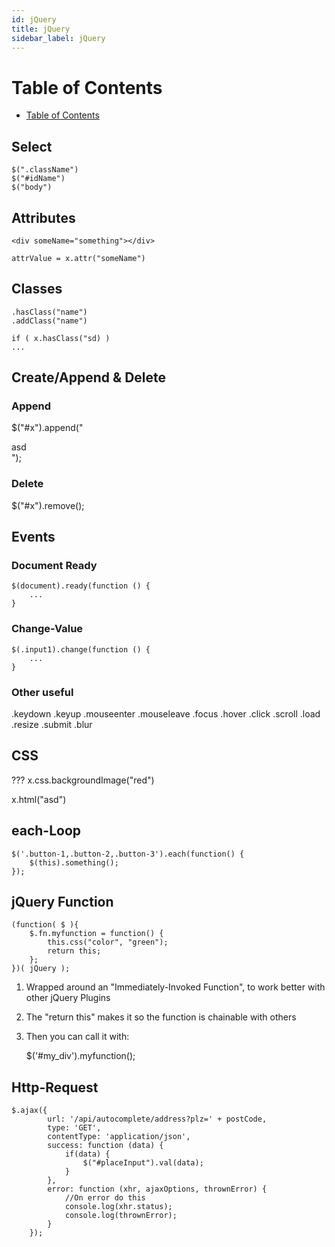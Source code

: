 ```yaml
---
id: jQuery
title: jQuery
sidebar_label: jQuery
---
```


# Table of Contents

- [Table of Contents](#table-of-contents)

## Select

    $(".className")
    $("#idName")
    $("body")

## Attributes

    <div someName="something"></div>

    attrValue = x.attr("someName")

## Classes

    .hasClass("name")
    .addClass("name")

    if ( x.hasClass("sd) )
    ... 


## Create/Append & Delete

### Append

$("#x").append("<div>asd</div>");


### Delete

$("#x").remove();


## Events

### Document Ready

    $(document).ready(function () {
        ...
    }

### Change-Value

    $(.input1).change(function () {
        ...
    }

### Other useful

.keydown
.keyup
.mouseenter
.mouseleave
.focus
.hover
.click
.scroll
.load
.resize
.submit
.blur


## CSS

???
x.css.backgroundImage("red")

x.html("asd")


## each-Loop

    $('.button-1,.button-2,.button-3').each(function() {
        $(this).something();
    });

## jQuery Function


    (function( $ ){
        $.fn.myfunction = function() {
            this.css("color", "green");
            return this;            
        }; 
    })( jQuery );


1. Wrapped around an "Immediately-Invoked Function", to work better with other jQuery Plugins
2. The "return this" makes it so the function is chainable with others
3. Then you can call it with:


    $('#my_div').myfunction();


## Http-Request

    

    $.ajax({
            url: '/api/autocomplete/address?plz=' + postCode,
            type: 'GET',
            contentType: 'application/json',
            success: function (data) {
                if(data) {
                    $("#placeInput").val(data);
                }
            },
            error: function (xhr, ajaxOptions, thrownError) {
                //On error do this
                console.log(xhr.status);
                console.log(thrownError);
            }
        });